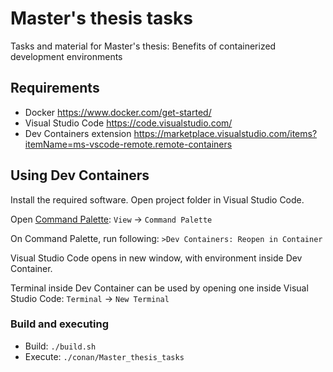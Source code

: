 # Master's thesis tasks
Tasks and material for Master's thesis: Benefits of containerized development environments

## Requirements
 - Docker https://www.docker.com/get-started/
 - Visual Studio Code https://code.visualstudio.com/
 - Dev Containers extension https://marketplace.visualstudio.com/items?itemName=ms-vscode-remote.remote-containers
 
## Using Dev Containers

Install the required software. Open project folder in Visual Studio Code.

Open [Command Palette](https://code.visualstudio.com/docs/getstarted/userinterface#_command-palette): `View` -> `Command Palette`

On Command Palette, run following: `>Dev Containers: Reopen in Container`

Visual Studio Code opens in new window, with environment inside Dev Container.

Terminal inside Dev Container can be used by opening one inside Visual Studio Code: `Terminal` -> `New Terminal`


### Build and executing

 - Build: `./build.sh`
 - Execute: `./conan/Master_thesis_tasks`